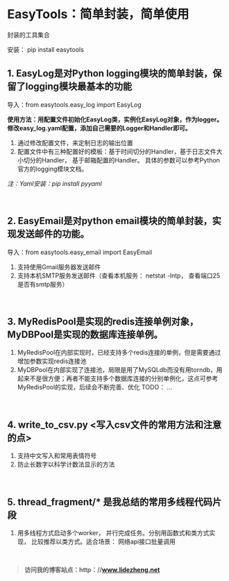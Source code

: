 # EasyTools：简单封装，简单使用
封装的工具集合

安装： pip install easytools

## 1. EasyLog是对Python logging模块的简单封装，保留了logging模块最基本的功能
导入：from easytools.easy_log import EasyLog

**使用方法：用配置文件初始化EasyLog类，实例化EasyLog对象，作为logger。
修改easy_log.yaml配置，添加自己需要的Logger和Handler即可。**

1. 通过修改配置文件，来定制日志的输出位置
2. 配置文件中有三种配置好的模板：基于时间切分的Handler，基于日志文件大小切分的Handler， 基于邮箱配置的Handler。
具体的参数可以参考Python官方的logging模块文档。

*注：Yaml安装：pip install pyyaml*

<br>



## 2. EasyEmail是对python email模块的简单封装，实现发送邮件的功能。

导入：from easytools.easy_email import EasyEmail

1. 支持使用Gmail服务器发送邮件
2. 支持本机SMTP服务发送邮件（查看本机服务： netstat -lntp， 查看端口25是否有smtp服务）

<br>



## 3. MyRedisPool是实现的redis连接单例对象，MyDBPool是实现的数据库连接单例。
1. MyRedisPool在内部实现时，已经支持多个redis连接的单例，但是需要通过增加参数实现redis连接池
2. MyDBPool在内部实现了连接池，局限是用了MySQLdb而没有用torndb，用起来不是很方便；再者不能支持多个数据库连接的分别单例化，这点可参考MyRedisPool的实现，后续会不断完善、优化
TODO： ...

<br>



## 4. write_to_csv.py <写入csv文件的常用方法和注意的点>
1. 支持中文写入和常用表情符号
2. 防止长数字以科学计数法显示的方法

<br>



## 5. thread_fragment/* 是我总结的常用多线程代码片段
1. 用多线程方式启动多个worker， 并行完成任务。分别用函数式和类方式实现， 比较推荐以类方式。适合场景： 网络api接口批量调用


<br>

> **访问我的博客站点：http：//www.lidezheng.net**



